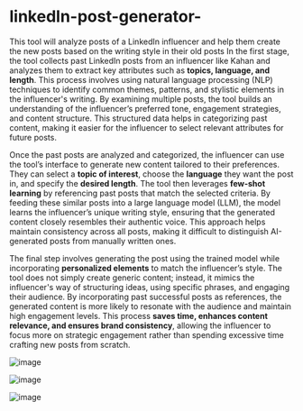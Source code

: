 # linkedln-post-generator-
This tool will analyze posts of a LinkedIn influencer and help them create the new posts based on the writing style in their old posts
In the first stage, the tool collects past LinkedIn posts from an influencer like Kahan and analyzes them to extract key attributes such as **topics, language, and length**. This process involves using natural language processing (NLP) techniques to identify common themes, patterns, and stylistic elements in the influencer's writing. By examining multiple posts, the tool builds an understanding of the influencer’s preferred tone, engagement strategies, and content structure. This structured data helps in categorizing past content, making it easier for the influencer to select relevant attributes for future posts.

Once the past posts are analyzed and categorized, the influencer can use the tool’s interface to generate new content tailored to their preferences. They can select a **topic of interest**, choose the **language** they want the post in, and specify the **desired length**. The tool then leverages **few-shot learning** by referencing past posts that match the selected criteria. By feeding these similar posts into a large language model (LLM), the model learns the influencer’s unique writing style, ensuring that the generated content closely resembles their authentic voice. This approach helps maintain consistency across all posts, making it difficult to distinguish AI-generated posts from manually written ones.

The final step involves generating the post using the trained model while incorporating **personalized elements** to match the influencer’s style. The tool does not simply create generic content; instead, it mimics the influencer's way of structuring ideas, using specific phrases, and engaging their audience. By incorporating past successful posts as references, the generated content is more likely to resonate with the audience and maintain high engagement levels. This process **saves time, enhances content relevance, and ensures brand consistency**, allowing the influencer to focus more on strategic engagement rather than spending excessive time crafting new posts from scratch.


![image](https://github.com/user-attachments/assets/edab434b-1668-4a94-b402-b1b904831dd0)




![image](https://github.com/user-attachments/assets/7f205ec9-783e-412c-bc10-40701a65b74d)



![image](https://github.com/user-attachments/assets/24f691d6-2db1-446b-a85e-025834802997)
